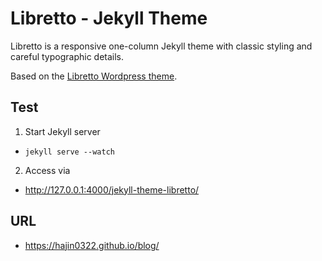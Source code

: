 # Libretto - Jekyll Theme

Libretto is a responsive one-column Jekyll theme with classic styling and careful typographic details.

Based on the [Libretto Wordpress theme](https://wordpress.org/themes/libretto/).

## Test

1. Start Jekyll server
  - `jekyll serve --watch`
2. Access via
  - http://127.0.0.1:4000/jekyll-theme-libretto/

## URL

- https://hajin0322.github.io/blog/